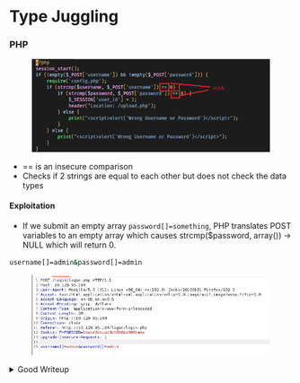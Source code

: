 # Type Juggling

### PHP

<figure><img src="../.gitbook/assets/image (9) (1) (1) (1) (1).png" alt=""><figcaption></figcaption></figure>

* \== is an insecure comparison
* Checks if 2 strings are equal to each other but does not check the data types

#### Exploitation

* If we submit an empty array `password[]=something`, PHP translates POST variables to an empty array which causes strcmp($password, array()) -> NULL which will return 0.

```bash
username[]=admin&password[]=admin
```

<figure><img src="../.gitbook/assets/image (32).png" alt=""><figcaption></figcaption></figure>

<details>

<summary>Good Writeup</summary>

[https://0xdf.gitlab.io/2020/04/22/htb-nineveh.html](https://0xdf.gitlab.io/2020/04/22/htb-nineveh.html)

</details>
